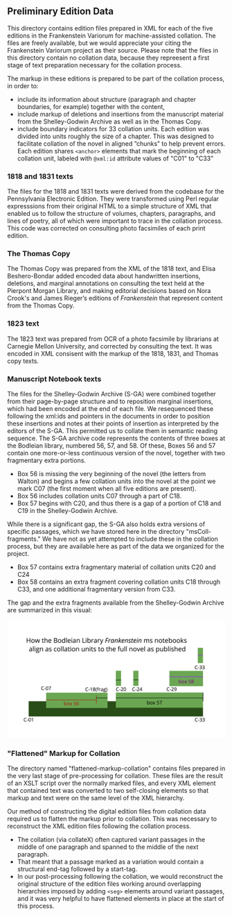 ## Preliminary Edition Data

This directory contains edition files prepared in XML for each of the five editions
 in the Frankenstein Variorum for machine-assisted collation. The files are freely available, but
we would appreciate your citing the Frankenstein Variorum project as their source. Please note that
the files in this directory contain no collation data, because they repreesent a first stage of 
text preparation necessary for the collation process.  

The markup in these editions is prepared to be part of the collation process, in order to:
* include its 
information about structure (paragraph and chapter boundaries, for example) together
with the content, 
* include markup of deletions and insertions from the manuscript material from the Shelley-Godwin Archive as 
well as in the Thomas Copy. 
* include boundary indicators for 33 collation units. Each edition was divided into units roughly the size of a chapter. 
This was designed to facilitate collation of the novel in aligned ”chunks” to help prevent errors. Each edition shares
`<anchor>` elements that mark the beginning of each collation unit, labeled with `@xml:id` attribute values of "C01" to "C33"

### 1818 and 1831 texts 
The files for the 1818 and 1831 texts were derived from the codebase for the Pennsylvania Electronic Edition.
They were transformed using Perl regular expresssions from their original HTML to a simple structure of XML that enabled us to follow the structure of volumes,
chapters, paragraphs, and lines of poetry, all of which were important to trace in the collation process. This
code was corrected on consulting photo facsimiles of each print edition.

### The Thomas Copy
The Thomas Copy was prepared from the XML of the 1818 text, and Elisa Beshero-Bondar added encoded data about handwritten
insertions, deletions, and marginal annotations on consulting the text held at the Pierpont Morgan Library, and making editorial decisions
based on Nora Crook's and James Rieger’s editions of *Frankenstein* that represent content from the Thomas Copy.  

### 1823 text
The 1823 text was prepared from OCR of a photo facsimile by librarians at Carnegie Mellon University, 
and corrected by consulting the text. It was encoded in XML consisent with the markup of 
the 1818, 1831, and Thomas copy texts.

### Manuscript Notebook texts
The files for the Shelley-Godwin Archive (S-GA) were combined together from their page-by-page structure
and to reposition marginal insertions, which had been encoded at the end of each file. We 
resequenced these following the xml:ids and pointers in the documents in order to position these
insertions and notes at their points of insertion as interpreted by the editors of the S-GA.
This permitted us to collate them in semantic reading sequence. The S-GA archive code represents the contents of three boxes at
the Bodleian library, numbered 56, 57, and 58. Of these, Boxes 56 and 57 contain one more-or-less continuous version of the novel, together
with two fragmentary extra portions. 
* Box 56 is missing the very beginning of the novel (the letters from Walton) and begins a few
collation units into the novel at the point we mark C07 (the first moment when all five editions are present). 
* Box 56 includes collation units C07 through a part of C18.
* Box 57 begins with C20, and thus there is a gap of a portion of C18 and C19 in the Shelley-Godwin Archive. 

While there is a significant gap, the S-GA also holds extra versions of specific passages, which we have stored here
in the directory "msColl-fragments." We have not as yet attempted to include these in the collation process, but they are available here
as part of the data we organized for the project. 
* Box 57 contains extra fragmentary material of collation units C20 and C24
* Box 58 contains an extra fragment covering collation units C18 through C33, and one additional fragmentary version from C33. 

The gap and the extra fragments available from the Shelley-Godwin Archive are summarized in this visual:

![How the S-GA files align as collation units to the full novel as published](SGA-collAlignOverview.png)

### "Flattened" Markup for Collation 
The directory named "flattened-markup-collation" contains files prepared in the very last stage of pre-processing for collation. 
These files are the result of an XSLT script over the normally marked files, and every XML element that contained text was converted to
two self-closing elements so that markup and text were on the same level of the XML hierarchy. 

Our method of constructing the digital edition files from collation data required us to flatten the markup prior to collation. 
This was necessary to reconstruct the XML edition files following the collation process. 
* The collation (via collateX) often captured variant passages in the middle of one paragraph and spanned to the middle of the next paragraph. 
* That meant that a passage marked as a variation would contain a structural end-tag followed by a start-tag. 
* In our post-processing
following the collation, we would reconstruct the original structure of the edition files working around overlapping hierarchies imposed by adding
`<seg>` elements around variant passages, and it was very helpful to have flattened elements in place at the start of this process.




